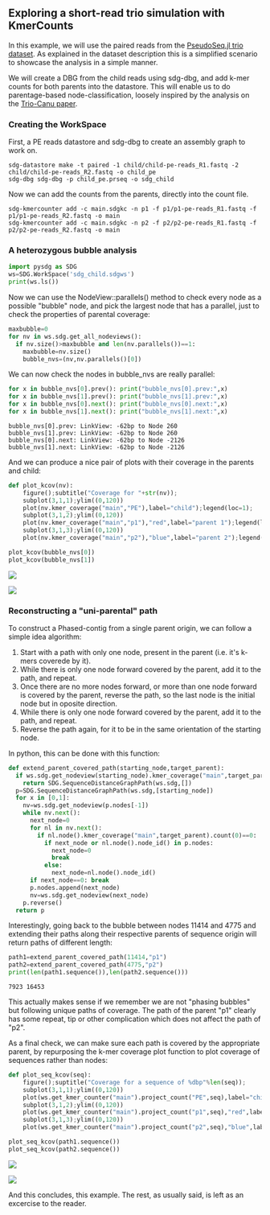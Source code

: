 ## Exploring a short-read trio simulation with KmerCounts

In this example, we will use the paired reads from the [PseudoSeq.jl trio dataset](../datasets/datasets.md#PseudoSeq.jl-trio). As explained in the dataset description this is a simplified scenario to showcase the analysis in a simple manner.

We will create a DBG from the child reads using sdg-dbg, and add k-mer counts for both parents into the datastore. This will enable us to do parentage-based node-classification, loosely inspired by the analysis on the [Trio-Canu paper](https://www.nature.com/articles/nbt.4277).

### Creating the WorkSpace

First, a PE reads datastore and sdg-dbg to create an assembly graph to work on.

```shell
sdg-datastore make -t paired -1 child/child-pe-reads_R1.fastq -2 child/child-pe-reads_R2.fastq -o child_pe
sdg-dbg sdg-dbg -p child_pe.prseq -o sdg_child
```

Now we can add the counts from the parents, directly into the count file.

```shell
sdg-kmercounter add -c main.sdgkc -n p1 -f p1/p1-pe-reads_R1.fastq -f p1/p1-pe-reads_R2.fastq -o main
sdg-kmercounter add -c main.sdgkc -n p2 -f p2/p2-pe-reads_R1.fastq -f p2/p2-pe-reads_R2.fastq -o main
```

### A heterozygous bubble analysis

```python
import pysdg as SDG
ws=SDG.WorkSpace('sdg_child.sdgws')
print(ws.ls())
```

Now we can use the NodeView::parallels() method to check every node as a possible "bubble" node, and pick the largest node that has a parallel, just to check the properties of parental coverage:

```python
maxbubble=0
for nv in ws.sdg.get_all_nodeviews():
  if nv.size()>maxbubble and len(nv.parallels())==1:
    maxbubble=nv.size()
    bubble_nvs=(nv,nv.parallels()[0])
```

We can now check the nodes in bubble_nvs are really parallel:

```python
for x in bubble_nvs[0].prev(): print("bubble_nvs[0].prev:",x)
for x in bubble_nvs[1].prev(): print("bubble_nvs[1].prev:",x)
for x in bubble_nvs[0].next(): print("bubble_nvs[0].next:",x)
for x in bubble_nvs[1].next(): print("bubble_nvs[1].next:",x)
```

```
bubble_nvs[0].prev: LinkView: -62bp to Node 260
bubble_nvs[1].prev: LinkView: -62bp to Node 260
bubble_nvs[0].next: LinkView: -62bp to Node -2126
bubble_nvs[1].next: LinkView: -62bp to Node -2126
```



And we can produce a nice pair of plots with their coverage in the parents and child:

```python
def plot_kcov(nv):
    figure();subtitle("Coverage for "+str(nv));
    subplot(3,1,1);ylim((0,120))
    plot(nv.kmer_coverage("main","PE"),label="child");legend(loc=1);
    subplot(3,1,2);ylim((0,120))
    plot(nv.kmer_coverage("main","p1"),"red",label="parent 1");legend(loc=1);
    subplot(3,1,3);ylim((0,120))
    plot(nv.kmer_coverage("main","p2"),"blue",label="parent 2");legend(loc=1);

plot_kcov(bubble_nvs[0])
plot_kcov(bubble_nvs[1])
```



![](bubble_0_kcov.png)



![](bubble_1_kcov.png)



### Reconstructing a "uni-parental" path

To construct a Phased-contig from a single parent origin, we can follow a simple idea algorithm:
1. Start with a path with only one node, present in the parent (i.e. it's k-mers coverede by it).
2. While there is only one node forward covered by the parent, add it to the path, and repeat.
3. Once there are no more nodes forward, or more than one node forward is covered by the parent, reverse the path, so the last node is the initial node but in oposite direction.
4. While there is only one node forward covered by the parent, add it to the path, and repeat.
5. Reverse the path again, for it to be in the same orientation of the starting node.

In python, this can be done with this function:
```python
def extend_parent_covered_path(starting_node,target_parent):
  if ws.sdg.get_nodeview(starting_node).kmer_coverage("main",target_parent).count(0)!=0:
    return SDG.SequenceDistanceGraphPath(ws.sdg,[])
  p=SDG.SequenceDistanceGraphPath(ws.sdg,[starting_node])
  for x in [0,1]:
    nv=ws.sdg.get_nodeview(p.nodes[-1])
    while nv.next():
      next_node=0
      for nl in nv.next():
        if nl.node().kmer_coverage("main",target_parent).count(0)==0:
          if next_node or nl.node().node_id() in p.nodes:
            next_node=0
            break
          else:
            next_node=nl.node().node_id()
      if next_node==0: break
      p.nodes.append(next_node)
      nv=ws.sdg.get_nodeview(next_node)
    p.reverse()
  return p
```



Interestingly, going back to the bubble between nodes 11414 and 4775 and extending their paths along their respective parents of sequence origin will return paths of different length:

```python
path1=extend_parent_covered_path(11414,"p1")
path2=extend_parent_covered_path(4775,"p2")
print(len(path1.sequence()),len(path2.sequence()))

```

```
7923 16453
```



This actually makes sense if we remember we are not "phasing bubbles" but following unique paths of coverage. The path of the parent "p1" clearly has some repeat, tip or other complication which does not affect the path of "p2".

As a final check, we can make sure each path is covered by the appropriate parent, by repurposing the k-mer coverage plot function to plot coverage of sequences rather than nodes:

```python
def plot_seq_kcov(seq):
    figure();suptitle("Coverage for a sequence of %dbp"%len(seq));
    subplot(3,1,1);ylim((0,120))
    plot(ws.get_kmer_counter("main").project_count("PE",seq),label="child");legend(loc=1);
    subplot(3,1,2);ylim((0,120))
    plot(ws.get_kmer_counter("main").project_count("p1",seq),"red",label="parent 1");legend(loc=1);
    subplot(3,1,3);ylim((0,120))
    plot(ws.get_kmer_counter("main").project_count("p2",seq),"blue",label="parent 2");legend(loc=1);

plot_seq_kcov(path1.sequence())
plot_seq_kcov(path2.sequence())
```



![](path_1_kcov.png)

![](path_2_kcov.png)



And this concludes, this example. The rest, as usually said, is left as an excercise to the reader.
